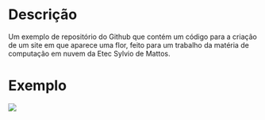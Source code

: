 # Descrição

Um exemplo de repositório do Github que contém um código para a criação de um site em que aparece uma flor, feito para um trabalho da matéria de computação em nuvem da Etec Sylvio de Mattos.

# Exemplo

![](./exemploflor.png)

